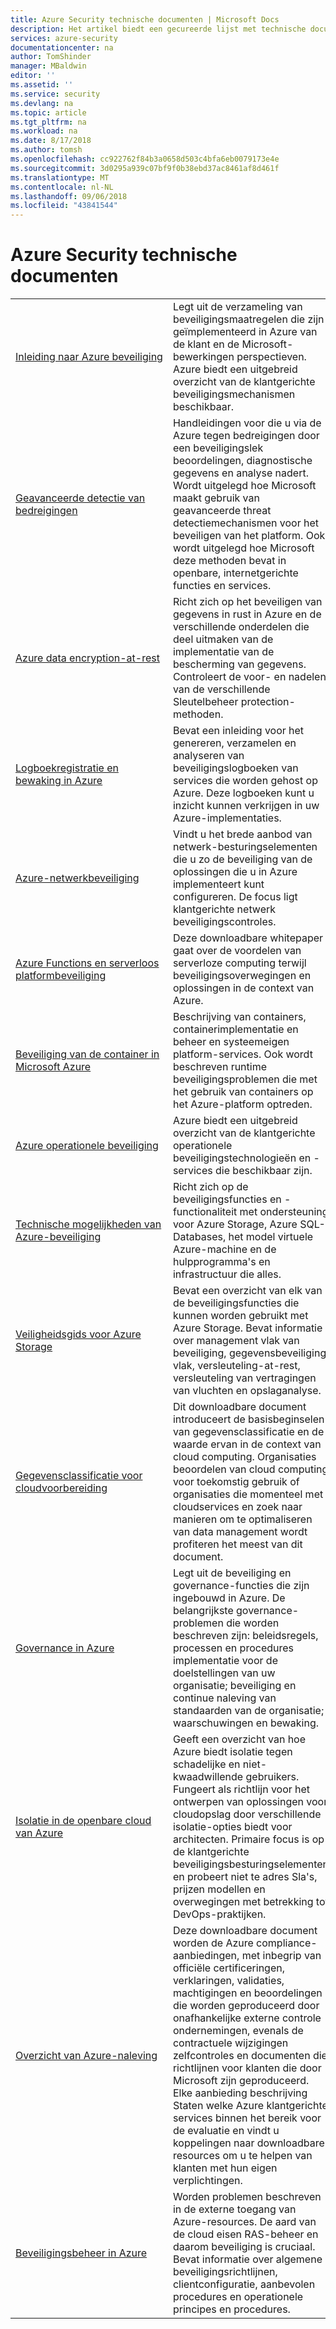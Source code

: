 ```yaml
---
title: Azure Security technische documenten | Microsoft Docs
description: Het artikel biedt een gecureerde lijst met technische documenten raadplegen die Azure-beveiliging voor andere Azure-resources.
services: azure-security
documentationcenter: na
author: TomShinder
manager: MBaldwin
editor: ''
ms.assetid: ''
ms.service: security
ms.devlang: na
ms.topic: article
ms.tgt_pltfrm: na
ms.workload: na
ms.date: 8/17/2018
ms.author: tomsh
ms.openlocfilehash: cc922762f84b3a0658d503c4bfa6eb0079173e4e
ms.sourcegitcommit: 3d0295a939c07bf9f0b38ebd37ac8461af8d461f
ms.translationtype: MT
ms.contentlocale: nl-NL
ms.lasthandoff: 09/06/2018
ms.locfileid: "43841544"
---
```

# <a name="azure-security-white-papers"></a>Azure Security technische documenten
| | |
|-|-|
|[Inleiding&nbsp;naar&nbsp;Azure&nbsp;beveiliging](azure-security.md)|Legt uit de verzameling van beveiligingsmaatregelen die zijn geïmplementeerd in Azure van de klant en de Microsoft-bewerkingen perspectieven. Azure biedt een uitgebreid overzicht van de klantgerichte beveiligingsmechanismen beschikbaar.|
|[Geavanceerde detectie van bedreigingen](azure-threat-detection.md)|Handleidingen voor die u via de Azure tegen bedreigingen door een beveiligingslek beoordelingen, diagnostische gegevens en analyse nadert. Wordt uitgelegd hoe Microsoft maakt gebruik van geavanceerde threat detectiemechanismen voor het beveiligen van het platform. Ook wordt uitgelegd hoe Microsoft deze methoden bevat in openbare, internetgerichte functies en services.|
|[Azure data encryption-at-rest](azure-security-encryption-atrest.md)|Richt zich op het beveiligen van gegevens in rust in Azure en de verschillende onderdelen die deel uitmaken van de implementatie van de bescherming van gegevens. Controleert de voor- en nadelen van de verschillende Sleutelbeheer protection-methoden.|
|[Logboekregistratie en bewaking in Azure](azure-log-audit.md)|Bevat een inleiding voor het genereren, verzamelen en analyseren van beveiligingslogboeken van services die worden gehost op Azure. Deze logboeken kunt u inzicht kunnen verkrijgen in uw Azure-implementaties. |
|[Azure-netwerkbeveiliging](abstract-azure-network-security.md)|Vindt u het brede aanbod van netwerk-besturingselementen die u zo de beveiliging van de oplossingen die u in Azure implementeert kunt configureren. De focus ligt klantgerichte netwerk beveiligingscontroles.|
|[Azure Functions en serverloos platformbeveiliging](https://gallery.technet.microsoft.com/Azure-Functions-and-c6449f8d/file/202175/1/Microsoft%20Serverless%20Platform.pdf)|Deze downloadbare whitepaper gaat over de voordelen van serverloze computing terwijl beveiligingsoverwegingen en oplossingen in de context van Azure. |
|[Beveiliging van de container in Microsoft Azure](abstract-container-security-microsoft-azure.md)|Beschrijving van containers, containerimplementatie en beheer en systeemeigen platform-services. Ook wordt beschreven runtime beveiligingsproblemen die met het gebruik van containers op het Azure-platform optreden. |
|[Azure operationele beveiliging](abstract-azure-operational-security.md)|Azure biedt een uitgebreid overzicht van de klantgerichte operationele beveiligingstechnologieën en -services die beschikbaar zijn.|
|[Technische mogelijkheden van Azure-beveiliging](azure-security-technical-capabilities.md)|Richt zich op de beveiligingsfuncties en -functionaliteit met ondersteuning voor Azure Storage, Azure SQL-Databases, het model virtuele Azure-machine en de hulpprogramma's en infrastructuur die alles.|
|[Veiligheidsgids voor Azure Storage](https://docs.microsoft.com/azure/storage/common/storage-security-guide?toc=%2fazure%2fsecurity%2ftoc.json) |Bevat een overzicht van elk van de beveiligingsfuncties die kunnen worden gebruikt met Azure Storage. Bevat informatie over management vlak van beveiliging, gegevensbeveiliging vlak, versleuteling-at-rest, versleuteling van vertragingen van vluchten en opslaganalyse.|
|[Gegevensclassificatie voor cloudvoorbereiding](https://gallery.technet.microsoft.com/Data-Classification-for-51252f03/file/172083/1/Data%20Classification%20for%20Cloud%20Readiness%20(2017-04-11).pdf)  |Dit downloadbare document introduceert de basisbeginselen van gegevensclassificatie en de waarde ervan in de context van cloud computing. Organisaties beoordelen van cloud computing voor toekomstig gebruik of organisaties die momenteel met cloudservices en zoek naar manieren om te optimaliseren van data management wordt profiteren het meest van dit document.|
|[Governance in Azure](governance-in-azure.md)|Legt uit de beveiliging en governance-functies die zijn ingebouwd in Azure. De belangrijkste governance-problemen die worden beschreven zijn: beleidsregels, processen en procedures implementatie voor de doelstellingen van uw organisatie; beveiliging en continue naleving van standaarden van de organisatie; waarschuwingen en bewaking.
|[Isolatie in de openbare cloud van Azure](azure-isolation.md)|Geeft een overzicht van hoe Azure biedt isolatie tegen schadelijke en niet-kwaadwillende gebruikers. Fungeert als richtlijn voor het ontwerpen van oplossingen voor cloudopslag door verschillende isolatie-opties biedt voor architecten. Primaire focus is op de klantgerichte beveiligingsbesturingselementen en probeert niet te adres Sla's, prijzen modellen en overwegingen met betrekking tot DevOps-praktijken.|
|[Overzicht van Azure-naleving](https://gallery.technet.microsoft.com/Overview-of-Azure-c1be3942)|Deze downloadbare document worden de Azure compliance-aanbiedingen, met inbegrip van officiële certificeringen, verklaringen, validaties, machtigingen en beoordelingen die worden geproduceerd door onafhankelijke externe controle ondernemingen, evenals de contractuele wijzigingen zelfcontroles en documenten die richtlijnen voor klanten die door Microsoft zijn geproduceerd. <br/> Elke aanbieding beschrijving Staten welke Azure klantgerichte services binnen het bereik voor de evaluatie en vindt u koppelingen naar downloadbare resources om u te helpen van klanten met hun eigen verplichtingen.|
|[Beveiligingsbeheer in Azure](azure-security-management.md)|Worden problemen beschreven in de externe toegang van Azure-resources. De aard van de cloud eisen RAS-beheer en daarom beveiliging is cruciaal. Bevat informatie over algemene beveiligingsrichtlijnen, clientconfiguratie, aanbevolen procedures en operationele principes en procedures. |
